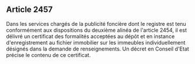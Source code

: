 Article 2457
----
Dans les services chargés de la publicité foncière dont le registre est tenu
conformément aux dispositions du deuxième alinéa de l'article 2454, il est
délivré un certificat des formalités acceptées au dépôt et en instance
d'enregistrement au fichier immobilier sur les immeubles individuellement
désignés dans la demande de renseignements. Un décret en Conseil d'Etat précise
le contenu de ce certificat.
